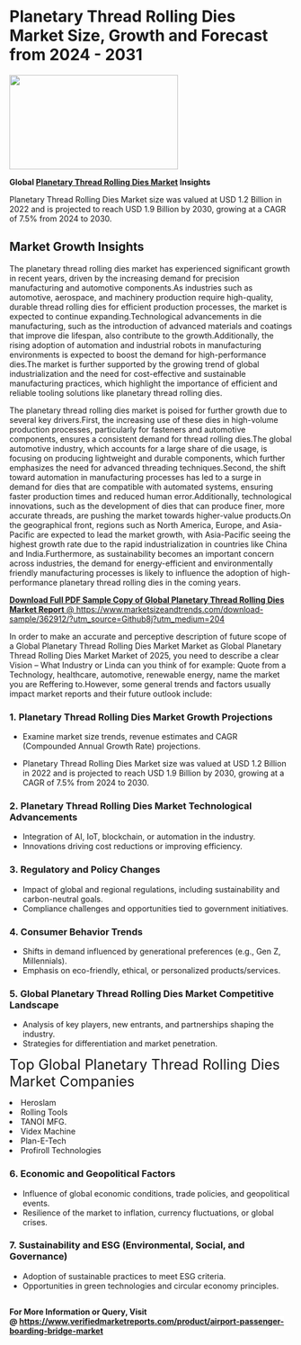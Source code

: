 <H1>Planetary Thread Rolling Dies Market Size, Growth and Forecast from 2024 - 2031</H1><img class="aligncenter size-medium wp-image-584254" src="https://thirdeyenews.in/wp-content/uploads/2024/09/Global-Market-Research-300x168.jpeg" alt="" width="300" height="168" /><p><strong>Global&nbsp;<a href="https://www.marketsizeandtrends.com/download-sample/362912/?utm_source=Github8j?utm_medium=204">Planetary Thread Rolling Dies Market</a> Insights</strong></p><p>Planetary Thread Rolling Dies Market size was valued at USD 1.2 Billion in 2022 and is projected to reach USD 1.9 Billion by 2030, growing at a CAGR of 7.5% from 2024 to 2030.</p><p><h2>Market Growth Insights</h2> <p>The planetary thread rolling dies market has experienced significant growth in recent years, driven by the increasing demand for precision manufacturing and automotive components.As industries such as automotive, aerospace, and machinery production require high-quality, durable thread rolling dies for efficient production processes, the market is expected to continue expanding.Technological advancements in die manufacturing, such as the introduction of advanced materials and coatings that improve die lifespan, also contribute to the growth.Additionally, the rising adoption of automation and industrial robots in manufacturing environments is expected to boost the demand for high-performance dies.The market is further supported by the growing trend of global industrialization and the need for cost-effective and sustainable manufacturing practices, which highlight the importance of efficient and reliable tooling solutions like planetary thread rolling dies.</p> <p><a href="#"></a></p> <p>The planetary thread rolling dies market is poised for further growth due to several key drivers.First, the increasing use of these dies in high-volume production processes, particularly for fasteners and automotive components, ensures a consistent demand for thread rolling dies.The global automotive industry, which accounts for a large share of die usage, is focusing on producing lightweight and durable components, which further emphasizes the need for advanced threading techniques.Second, the shift toward automation in manufacturing processes has led to a surge in demand for dies that are compatible with automated systems, ensuring faster production times and reduced human error.Additionally, technological innovations, such as the development of dies that can produce finer, more accurate threads, are pushing the market towards higher-value products.On the geographical front, regions such as North America, Europe, and Asia-Pacific are expected to lead the market growth, with Asia-Pacific seeing the highest growth rate due to the rapid industrialization in countries like China and India.Furthermore, as sustainability becomes an important concern across industries, the demand for energy-efficient and environmentally friendly manufacturing processes is likely to influence the adoption of high-performance planetary thread rolling dies in the coming years.</p> <p><a href="#"></p><p><span class=""><strong>Download Full PDF Sample Copy of Global Planetary Thread Rolling Dies Market Report</strong> @ <a href="https://www.marketsizeandtrends.com/download-sample/362912/?utm_source=Github8j?utm_medium=204" target="_blank">https://www.marketsizeandtrends.com/download-sample/362912/?utm_source=Github8j?utm_medium=204</a></span></p><p>In order to make an accurate and perceptive description of future scope of a Global&nbsp;Planetary Thread Rolling Dies Market Market as Global&nbsp;Planetary Thread Rolling Dies Market Market of 2025, you need to describe a clear Vision &ndash; What Industry or Linda can you think of for example: Quote from a Technology, healthcare, automotive, renewable energy, name the market you are Reffering to.However, some general trends and factors usually impact market reports and their future outlook include:</p><h3>1.&nbsp;<strong>Planetary Thread Rolling Dies Market Growth Projections</strong></h3><ul><li>Examine market size trends, revenue estimates and CAGR (Compounded Annual Growth Rate) projections.</li><li><p>Planetary Thread Rolling Dies Market size was valued at USD 1.2 Billion in 2022 and is projected to reach USD 1.9 Billion by 2030, growing at a CAGR of 7.5% from 2024 to 2030.</p></li></ul><h3>2.&nbsp;<strong>Planetary Thread Rolling Dies Market Technological Advancements</strong></h3><ul><li>Integration of AI, IoT, blockchain, or automation in the industry.</li><li>Innovations driving cost reductions or improving efficiency.</li></ul><h3>3.&nbsp;<strong>Regulatory and Policy Changes</strong></h3><ul><li>Impact of global and regional regulations, including sustainability and carbon-neutral goals.</li><li>Compliance challenges and opportunities tied to government initiatives.</li></ul><h3>4.&nbsp;<strong>Consumer Behavior Trends</strong></h3><ul><li>Shifts in demand influenced by generational preferences (e.g., Gen Z, Millennials).</li><li>Emphasis on eco-friendly, ethical, or personalized products/services.</li></ul><h3>5.&nbsp;<strong>Global Planetary Thread Rolling Dies Market Competitive Landscape</strong></h3><ul><li>Analysis of key players, new entrants, and partnerships shaping the industry.</li><li>Strategies for differentiation and market penetration.</li></ul><p data-pm-slice="1 1 []"><span style="color: inherit; font-family: inherit; font-size: 25px;">Top Global Planetary Thread Rolling Dies Market Companies</span></p><div class="" data-test-id=""><p><li>Heroslam</li><li> Rolling Tools</li><li> TANOI MFG.</li><li> Videx Machine</li><li> Plan-E-Tech</li><li> Profiroll Technologies</li></p></div><h3>6.&nbsp;<strong>Economic and Geopolitical Factors</strong></h3><ul><li>Influence of global economic conditions, trade policies, and geopolitical events.</li><li>Resilience of the market to inflation, currency fluctuations, or global crises.</li></ul><h3>7.&nbsp;<strong>Sustainability and ESG (Environmental, Social, and Governance)</strong></h3><ul><li>Adoption of sustainable practices to meet ESG criteria.</li><li>Opportunities in green technologies and circular economy principles.</li></ul><h2><strong style="font-size: 14px;">For More Information or Query, Visit @&nbsp;</strong><a style="background-color: #ffffff; font-size: 14px;" href="https://www.marketsizeandtrends.com/report/planetary-thread-rolling-dies-market/" target="_blank">https://www.verifiedmarketreports.com/product/airport-passenger-boarding-bridge-market</a></h2>